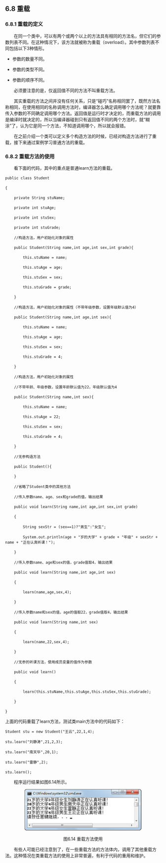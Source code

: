 ## 6.8  重载

###  6.8.1  重载的定义  

&emsp;&emsp;在同一个类中，可以有两个或两个以上的方法具有相同的方法名，但它们的参数列表不同。在这种情况下，该方法就被称为重载（overload）。其中参数列表不同包括以下3种情形。

- 参数的数量不同。

- 参数的类型不同。

- 参数的顺序不同。

&emsp;&emsp;必须要注意的是，仅返回值不同的方法不叫重载方法。

&emsp;&emsp;其实重载的方法之间并没有任何关系，只是“碰巧”名称相同罢了，既然方法名称相同，在使用相同的名称调用方法时，编译器怎么确定调用哪个方法呢？就要靠传入参数的不同确定调用哪个方法。返回值是运行时才决定的，而重载方法的调用是编译时就决定的，所以当编译器碰到只有返回值不同的两个方法时，就“糊涂”了，认为它是同一个方法，不知道调用哪个，所以就会报错。 

&emsp;&emsp;在之前介绍一个类可以定义多个构造方法的时候，已经对构造方法进行了重载，接下来通过案例学习普通方法的重载。

### 6.8.2  重载方法的使用  

&emsp;&emsp;看下面的代码，其中的重点是普通learn方法的重载。


```
public class Student 

{

    private String stuName;               

    private int stuAge;                    

    private int stuSex;                     

    private int stuGrade;                   

    //构造方法，用户初始化对象的属性

    public Student(String name,int age,int sex,int grade){

        this.stuName = name;

        this.stuAge = age;

        this.stuSex = sex;         

        this.stuGrade = grade;

    }

    //构造方法，用户初始化对象的属性（不带年级参数，设置年级默认值为4）

    public Student(String name,int age,int sex){

        this.stuName = name;

        this.stuAge = age;

        this.stuSex = sex;         

        this.stuGrade = 4;

    }       

    //构造方法，用户初始化对象的属性

    //不带年龄、年级参数，设置年龄默认值为22，年级默认值为4

    public Student(String name,int sex){

        this.stuName = name;

        this.stuAge = 22;

        this.stuSex = sex;         

        this.stuGrade = 4;

    }       

    //无参构造方法

    public Student(){

    }

    //省略了Student类中的其他方法

    //传入参数name、age、sex和grade的值，输出结果

    public void learn(String name,int age,int sex,int grade)

    {

        String sexStr = (sex==1)?"男生":"女生";

        System.out.println(age + "岁的大学" + grade + "年级" + sexStr + name + "正在认真听课！");

    }

    //传入参数name、age和sex的值，grade值取4，输出结果

    public void learn(String name,int age,int sex)

    {

        learn(name,age,sex,4);

    }

    //传入参数name和sex的值，age的值取22，grade值取4，输出结果

    public void learn(String name,int sex)

    {

        learn(name,22,sex,4);

    }

    //无参的听课方法，使用成员变量的值作为参数

    public void learn()

    {

        learn(this.stuName,this.stuAge,this.stuSex,this.stuGrade);

    }

}
```


上面的代码重载了learn方法，测试类main方法中的代码如下：


```
Student stu = new Student("王云",22,1,4);

stu.learn("刘静涛",21,2,3);

stu.learn("南天华",20,1);

stu.learn("雷静",2);

stu.learn();
```

&emsp;&emsp;程序运行结果如图6.14所示。

<p align="center"><img  src="../../img/d6z/tu6.14.png"/></p>
<p align="center">图6.14  重载方法使用</p>  


&emsp;&emsp;有些人可能已经注意到了，在一些重载方法的方法体内，调用了其他重载方法。这种情况在类重载方法的使用上非常普遍，有利于代码的重用和维护。



